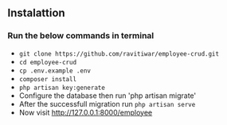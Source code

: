 ## Instalattion
### Run the below commands in terminal
- `git clone https://github.com/ravitiwar/employee-crud.git`
- `cd employee-crud`
- `cp .env.example .env`
- `composer install`
- `php artisan key:generate`
- Configure the database then run 'php artisan migrate'
- After the successfull migration run `php artisan serve`
- Now visit http://127.0.0.1:8000/employee



